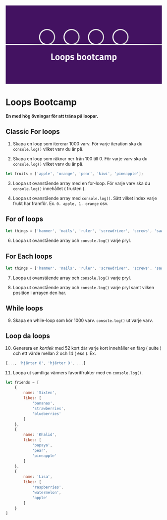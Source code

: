 ![poster](poster.png)
# Loops Bootcamp
**En med hög övningar för att träna på loopar.**

## Classic For loops

1. Skapa en loop som itererar 1000 varv. För varje iteration ska du ```console.log()``` vilket varv du är på.

2. Skapa en loop som räknar ner från 100 till 0. För varje varv ska du ```console.log()``` vilket varv du är på.

```javascript
let fruits = ['apple', 'orange', 'pear', 'kiwi', 'pineapple'];
```

3. Loopa ut ovanstående array med en for-loop. För varje varv ska du ```console.log()``` innehållet ( frukten ).

4. Loopa ut ovanstående array med ```console.log()```. Sätt vilket index varje frukt har framför. Ex. ```0. apple, 1. orange``` osv.

## For of loops

```js 
let things = ['hammer', 'nails', 'ruler', 'screwdriver', 'screws', 'saw'];
```

6. Loopa ut ovanstående array och ```console.log()``` varje pryl.


## For Each loops

```js 
let things = ['hammer', 'nails', 'ruler', 'screwdriver', 'screws', 'saw'];
```

7. Loopa ut ovanstående array och ```console.log()``` varje pryl.

8. Loopa ut ovanstående array och ```console.log()``` varje pryl samt vilken position i arrayen den har.




## While loops

9. Skapa en while-loop som kör 1000 varv. ```console.log()``` ut varje varv.


## Loop da loops

10. Generera en *kortlek* med 52 kort där varje kort innehåller en färg ( suite ) och ett värde mellan 2 och 14 ( ess ). Ex.

```javascript
[..., 'hjärter 8', 'hjärter 9', ...]
```


11. Loopa ut samtliga vänners favoritfrukter med en ```console.log()```.

```js
let friends = [
    {
        name: 'Sixten',
        likes: [
            'bananas',
            'strawberries',
            'blueberries'
        ]
    },
    {
        name: 'Khalid',
        likes: [
            'papaya',
            'pear',
            'pineapple'
        ]
    },
    {
        name: 'Lisa',
        likes: [
            'raspberries',
            'watermelon',
            'apple'
        ]
    }
]

```